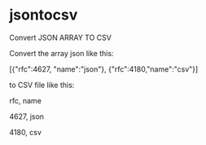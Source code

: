 jsontocsv
=========

Convert JSON ARRAY TO CSV

Convert the array json like this:

[{"rfc":4627, "name":"json"}, {"rfc":4180,"name":"csv"}]

to CSV file like this:

rfc, name

4627, json

4180, csv
